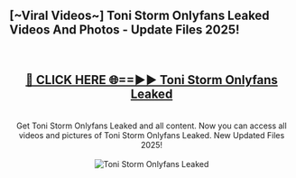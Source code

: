 <h2>[~Viral Videos~] Toni Storm Onlyfans Leaked Videos And Photos - Update Files 2025!</h2>
<br>
<div align="center">
<h2><a href="https://top-ai-tools.click/QrbHav" rel="nofollow">🔴 CLICK HERE 🌐==►► Toni Storm Onlyfans Leaked</a></h2>
<br>
Get Toni Storm Onlyfans Leaked and all content. Now you can access all videos and pictures of Toni Storm Onlyfans Leaked. New Updated Files 2025!
<br>
<br>
<a href="https://top-ai-tools.click/QrbHav" rel="nofollow" data-target="animated-image.originalLink"><img src="https://i.ibb.co.com/WyWwxjT/player-gif2.gif" alt="Toni Storm Onlyfans Leaked" style="max-width: 100%; display: inline-block;" data-target="animated-image.originalImage"></a>
</div>
<br>